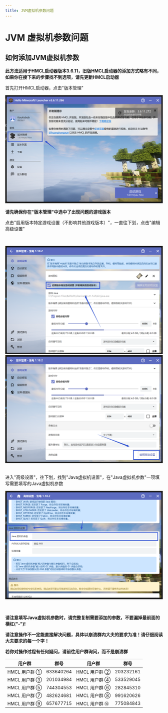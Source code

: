 ```yaml
---
title: JVM虚拟机参数问题
---
```


# JVM 虚拟机参数问题

## 如何添加JVM虚拟机参数

**此方法适用于HMCL启动器版本3.6.11，旧版HMCL启动器的添加方式略有不同，如果你在接下来的步骤找不到选项，请先更新HMCL启动器**

首先打开HMCL启动器，点击"版本管理"
<br>

![示例](config/1.png)
<br>

**请先确保你在"版本管理"中选中了出现问题的游戏版本**

点击"启用版本特定游戏设置（不影响其他游戏版本）"，一直往下划，点击"编辑高级设置"

<br>

![示例](jvm/1.png)
![示例](jvm/2.png)

<br>
进入"高级设置"，往下划，找到"Java虚拟机设置"，在"Java虚拟机参数"一项填写需要填写的Java虚拟机参数

<br>

![示例](jvm/3.png)

<br>

**请注意填写Java虚拟机参数时，请完整复制需要添加的参数，不要漏掉最前面的横杠("-")!**

**请注意操作不一定能直接解决问题，具体以崩溃群内大夫的要求为准！请仔细阅读大夫要求的每一个字！**

**若你对操作过程有任何疑问，请前往用户群询问，而不是崩溃群**

| 用户群       | 群号       | 用户群       | 群号       |
| ------------ | ---------- | ------------ | ---------- |
| HMCL 用户群 ① | 633640264  | HMCL 用户群 ② | 203232161  |
| HMCL 用户群 ③ | 201034984  | HMCL 用户群 ④ | 533529045  |
| HMCL 用户群 ⑤ | 744304553  | HMCL 用户群 ⑥ | 282845310  |
| HMCL 用户群 ⑦ | 482624681  | HMCL 用户群 ⑧ | 991620626  |
| HMCL 用户群 ⑨ | 657677715  | HMCL 用户群 ⑩ | 775084843  |
